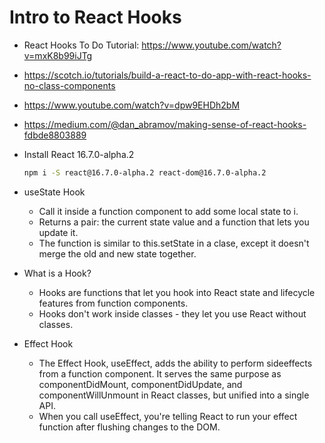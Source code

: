 # Intro to React Hooks

* React Hooks To Do Tutorial: <https://www.youtube.com/watch?v=mxK8b99iJTg>
* <https://scotch.io/tutorials/build-a-react-to-do-app-with-react-hooks-no-class-components>
* <https://www.youtube.com/watch?v=dpw9EHDh2bM>
* <https://medium.com/@dan_abramov/making-sense-of-react-hooks-fdbde8803889>
* Install React 16.7.0-alpha.2

  ```bash
  npm i -S react@16.7.0-alpha.2 react-dom@16.7.0-alpha.2
  ```

* useState Hook
  * Call it inside a function component to add some local state to i.
  * Returns a pair: the current state value and a function that lets you update it.
  * The function is similar to this.setState in a clase, except it doesn't merge the old and new state together.

* What is a Hook?
  * Hooks are functions that let you hook into React state and lifecycle features from function components.
  * Hooks don't work inside classes - they let you use React without classes.

* Effect Hook
  * The Effect Hook, useEffect, adds the ability to perform sideeffects from a function component. It serves the same purpose as componentDidMount, componentDidUpdate, and componentWillUnmount in React classes, but unified into a single API.
  * When you call useEffect, you're telling React to run your effect function after flushing changes to the DOM.